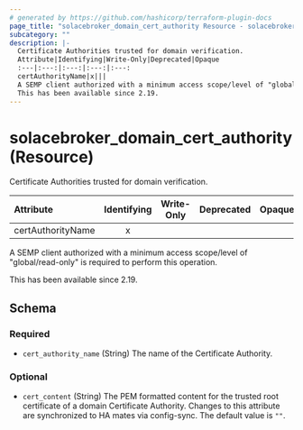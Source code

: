 ```yaml
---
# generated by https://github.com/hashicorp/terraform-plugin-docs
page_title: "solacebroker_domain_cert_authority Resource - solacebroker"
subcategory: ""
description: |-
  Certificate Authorities trusted for domain verification.
  Attribute|Identifying|Write-Only|Deprecated|Opaque
  :---|:---:|:---:|:---:|:---:
  certAuthorityName|x|||
  A SEMP client authorized with a minimum access scope/level of "global/read-only" is required to perform this operation.
  This has been available since 2.19.
---
```


# solacebroker_domain_cert_authority (Resource)

Certificate Authorities trusted for domain verification.


Attribute|Identifying|Write-Only|Deprecated|Opaque
:---|:---:|:---:|:---:|:---:
certAuthorityName|x|||



A SEMP client authorized with a minimum access scope/level of "global/read-only" is required to perform this operation.

This has been available since 2.19.



<!-- schema generated by tfplugindocs -->
## Schema

### Required

- `cert_authority_name` (String) The name of the Certificate Authority.

### Optional

- `cert_content` (String) The PEM formatted content for the trusted root certificate of a domain Certificate Authority. Changes to this attribute are synchronized to HA mates via config-sync. The default value is `""`.



